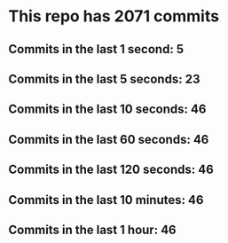 # This repo has 2071 commits

## Commits in the last 1 second: 5
## Commits in the last 5 seconds: 23
## Commits in the last 10 seconds: 46
## Commits in the last 60 seconds: 46
## Commits in the last 120 seconds: 46
## Commits in the last 10 minutes: 46
## Commits in the last 1 hour: 46
